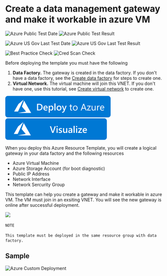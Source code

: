 # Create a data management gateway and make it workable in azure VM

![Azure Public Test Date](https://azurequickstartsservice.blob.core.windows.net/badges/101-vm-with-data-management-gateway/PublicLastTestDate.svg)
![Azure Public Test Result](https://azurequickstartsservice.blob.core.windows.net/badges/101-vm-with-data-management-gateway/PublicDeployment.svg)

![Azure US Gov Last Test Date](https://azurequickstartsservice.blob.core.windows.net/badges/101-vm-with-data-management-gateway/FairfaxLastTestDate.svg)
![Azure US Gov Last Test Result](https://azurequickstartsservice.blob.core.windows.net/badges/101-vm-with-data-management-gateway/FairfaxDeployment.svg)

![Best Practice Check](https://azurequickstartsservice.blob.core.windows.net/badges/101-vm-with-data-management-gateway/BestPracticeResult.svg)
![Cred Scan Check](https://azurequickstartsservice.blob.core.windows.net/badges/101-vm-with-data-management-gateway/CredScanResult.svg)

Before deploying the template you must have the following

1. **Data Factory.** The gateway is created in the data factory. If you don't
   have a data factory, see the
   [Create data factory](https://docs.microsoft.com/en-us/azure/data-factory/data-factory-move-data-between-onprem-and-cloud#create-data-factory)
   for steps to create one.
2. **Virtual Network.** The virtual machine will join this VNET. If you don't
   have one, use this tutorial, see
   [Create virtual network](https://docs.microsoft.com/en-us/azure/virtual-network/virtual-networks-create-vnet-arm-pportal#create-a-virtual-network)
   to create one.

[![Deploy To Azure](https://raw.githubusercontent.com/Azure/azure-quickstart-templates/master/1-CONTRIBUTION-GUIDE/images/deploytoazure.svg?sanitize=true)](https://portal.azure.com/#create/Microsoft.Template/uri/https%3A%2F%2Fraw.githubusercontent.com%2FAzure%2Fazure-quickstart-templates%2Fmaster%2F101-vm-with-data-management-gateway%2Fazuredeploy.json)
[![Visualize](https://raw.githubusercontent.com/Azure/azure-quickstart-templates/master/1-CONTRIBUTION-GUIDE/images/visualizebutton.svg?sanitize=true)](http://armviz.io/#/?load=https%3A%2F%2Fraw.githubusercontent.com%2FAzure%2Fazure-quickstart-templates%2Fmaster%2F101-vm-with-data-management-gateway%2Fazuredeploy.json)

When you deploy this Azure Resource Template, you will create a logical gateway
in your data factory and the following resources

- Azure Virtual Machine
- Azure Storage Account (for boot diagnostic)
- Public IP Address
- Network Interface
- Network Sercurity Group

This template can help you create a gateway and make it workable in azure VM.
The VM must join in an exsiting VNET. You will see the new gateway is online
after successful deployment.

![](images/online.png)

```
NOTE

This template must be deployed in the same resource group with data factory.
```

## Sample

![Azure Custom Deployment](images/screenshot.png)
